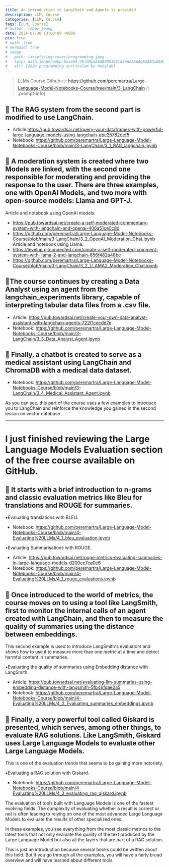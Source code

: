 ```yaml
---
title: An introduction to LangChain and Agents is provided
description: LLM, Course
categories: [LLM, Course]
tags: [LLM, Course]
# author: foDev_jeong
date: 2024-07-30 13:00:00 +0800
pin: true
# math: true
# mermaid: true
# image:
#   path: /assets/img/cover/programming.jpeg
#   lqip: data:image/webp;base64,UklGRpoAAABXRUJQVlA4WAoAAAAQAAAADwAABwAAQUxQSDIAAAARL0AmbZurmr57yyIiqE8oiG0bejIYEQTgqiDA9vqnsUSI6H+oAERp2HZ65qP/VIAWAFZQOCBCAAAA8AEAnQEqEAAIAAVAfCWkAALp8sF8rgRgAP7o9FDvMCkMde9PK7euH5M1m6VWoDXf2FkP3BqV0ZYbO6NA/VFIAAAA
#   alt: [2024 programming curriculum by honglab]
---
```


> LLMs Course Github 👉 <https://github.com/peremartra/Large-Language-Model-Notebooks-Course/tree/main/3-LangChain>
{: .prompt-info}


## 🔷 The RAG system from the second part is modified to use LangChain.
- Article:<https://pub.towardsai.net/query-your-dataframes-with-powerful-large-language-models-using-langchain-abe25782def5>
- Notebook: <https://github.com/peremartra/Large-Language-Model-Notebooks-Course/blob/main/3-LangChain/3_1_RAG_langchain.ipynb>

## 🔷 A moderation system is created where two Models are linked, with the second one responsible for moderating and providing the response to the user. There are three examples, one with OpenAI Models, and two more with open-source models: Llama and GPT-J.

Article and notebook using OpenAI models: 
- <https://pub.towardsai.net/create-a-self-moderated-commentary-system-with-langchain-and-openai-406a51ce0c8d>
- <https://github.com/peremartra/Large-Language-Model-Notebooks-Course/blob/main/3-LangChain/3_2_OpenAI_Moderation_Chat.ipynb>
Article and notebook using Llama: 
- <https://levelup.gitconnected.com/create-a-self-moderated-comment-system-with-llama-2-and-langchain-656f482a48be>
- <https://github.com/peremartra/Large-Language-Model-Notebooks-Course/blob/main/3-LangChain/3_2_LLAMA2_Moderation_Chat.ipynb>

## 🔷The course continues by creating a Data Analyst using an agent from the langchain_experiments library, capable of interpreting tabular data files from a .csv file. 
- Article: <https://pub.towardsai.net/create-your-own-data-analyst-assistant-with-langchain-agents-722f1cdcdd7e>
- Notebook: <https://github.com/peremartra/Large-Language-Model-Notebooks-Course/blob/main/3-LangChain/3_3_Data_Analyst_Agent.ipynb>

## 🔷 Finally, a chatbot is created to serve as a medical assistant using LangChain and ChromaDB with a medical data dataset. 
- Notebook: <https://github.com/peremartra/Large-Language-Model-Notebooks-Course/blob/main/3-LangChain/3_4_Medical_Assistant_Agent.ipynb>

As you can see, this part of the course uses a few examples to introduce you to LangChain and reinforce the knowledge you gained in the second lesson on vector database

* * *

# I just finished reviewing the Large Language Models Evaluation section of the free course available on GitHub. 

## 🔷 It starts with a brief introduction to n-grams and classic evaluation metrics like Bleu for translations and ROUGE for summaries.

▪️Evaluating translations with BLEU. 
- Notebook: <https://github.com/peremartra/Large-Language-Model-Notebooks-Course/blob/main/4-Evaluating%20LLMs/4_1_bleu_evaluation.ipynb>
  
▪️Evaluating Summarisations with ROUGE.
- Article: <https://pub.towardsai.net/rouge-metrics-evaluating-summaries-in-large-language-models-d200ee7ca0e6>
- Notebook: <https://github.com/peremartra/Large-Language-Model-Notebooks-Course/blob/main/4-Evaluating%20LLMs/4_1_rouge_evaluations.ipynb>

## 🔷 Once introduced to the world of metrics, the course moves on to using a tool like LangSmith, first to monitor the internal calls of an agent created with LangChain, and then to measure the quality of summaries using the distance between embeddings. 

This second example is used to introduce LangSmith's evaluators and shows how to use it to measure more than one metric at a time and detect harmful content in summaries.

▪️Evaluating the quality of summaries using Embedding distance with LangSmith.
- Article: <https://pub.towardsai.net/evaluating-llm-summaries-using-embedding-distance-with-langsmith-5fb46fdae2a5>
- Notebook: <https://github.com/peremartra/Large-Language-Model-Notebooks-Course/blob/main/4-Evaluating%20LLMs/4_2_Evaluating_summaries_embeddings.ipynb>

## 🔷 Finally, a very powerful tool called Giskard is presented, which serves, among other things, to evaluate RAG solutions. Like LangSmith, Giskard uses Large Language Models to evaluate other Large Language Models. 

This is one of the evaluation trends that seems to be gaining more notoriety. 

▪️Evaluating a RAG solution with Giskard. 
- Notebook: <https://github.com/peremartra/Large-Language-Model-Notebooks-Course/blob/main/4-Evaluating%20LLMs/4_3_evaluating_rag_giskard.ipynb>

The evaluation of tools built with Language Models is one of the fastest evolving fields. The complexity of evaluating whether a result is correct or not is often leading to relying on one of the most advanced Large Language Models to evaluate the results of other specialized ones.

In these examples, you see everything from the most classic metrics to the latest tools that not only evaluate the quality of the text produced by the Large Language Model but also all the layers that are part of a RAG solution.

This is just an introduction because several books could be written about this field. But if you go through all the examples, you will have a fairly broad overview and will have learned about different tools.